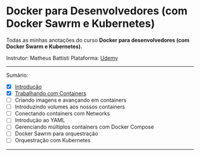 # Docker para Desenvolvedores (com Docker Sawrm e Kubernetes)

Todas as minhas anotações do curso **Docker para desenvolvedores (com Docker Swarm e Kubernetes).**

Instrutor: Matheus Battisti
Plataforma: [Udemy](https://www.udemy.com/course/docker-para-desenvolvedores-com-docker-swarm-e-kubernetes/)

---

Sumário:

- [x] [Introdução](introdução.md)
- [x] [Trabalhando com Containers](trabalhando-com-containers.md)
- [ ] Criando imagens e avançando em containers
- [ ] Introduzindo volumes aos nossos containers
- [ ] Conectando containers com Networks
- [ ] Introdução ao YAML
- [ ] Gerenciando múltiplos containers com Docker Compose
- [ ] Docker Sawrm para orquestração
- [ ] Orquestração com Kubernetes

---
